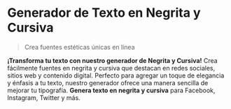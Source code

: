 # Generador de Texto en Negrita y Cursiva

> Crea fuentes estéticas únicas en línea

**¡Transforma tu texto con nuestro generador de Negrita y Cursiva!** Crea fácilmente fuentes en negrita y cursiva que destacan en redes sociales, sitios web y contenido digital. Perfecto para agregar un toque de elegancia y énfasis a tu texto, nuestro generador ofrece una manera sencilla de mejorar tu tipografía. **Genera texto en negrita y cursiva** para Facebook, Instagram, Twitter y más.

